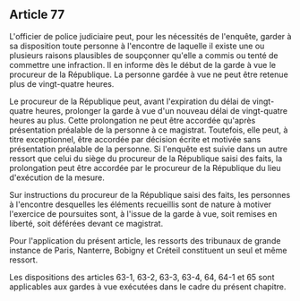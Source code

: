 Article 77
----
L'officier de police judiciaire peut, pour les nécessités de l'enquête, garder à
sa disposition toute personne à l'encontre de laquelle il existe une ou
plusieurs raisons plausibles de soupçonner qu'elle a commis ou tenté de
commettre une infraction. Il en informe dès le début de la garde à vue le
procureur de la République. La personne gardée à vue ne peut être retenue plus
de vingt-quatre heures.

Le procureur de la République peut, avant l'expiration du délai de vingt-quatre
heures, prolonger la garde à vue d'un nouveau délai de vingt-quatre heures au
plus. Cette prolongation ne peut être accordée qu'après présentation préalable
de la personne à ce magistrat. Toutefois, elle peut, à titre exceptionnel, être
accordée par décision écrite et motivée sans présentation préalable de la
personne. Si l'enquête est suivie dans un autre ressort que celui du siège du
procureur de la République saisi des faits, la prolongation peut être accordée
par le procureur de la République du lieu d'exécution de la mesure.

Sur instructions du procureur de la République saisi des faits, les personnes à
l'encontre desquelles les éléments recueillis sont de nature à motiver
l'exercice de poursuites sont, à l'issue de la garde à vue, soit remises en
liberté, soit déférées devant ce magistrat.

Pour l'application du présent article, les ressorts des tribunaux de grande
instance de Paris, Nanterre, Bobigny et Créteil constituent un seul et même
ressort.

Les dispositions des articles 63-1, 63-2, 63-3, 63-4, 64, 64-1 et 65 sont
applicables aux gardes à vue exécutées dans le cadre du présent chapitre.
